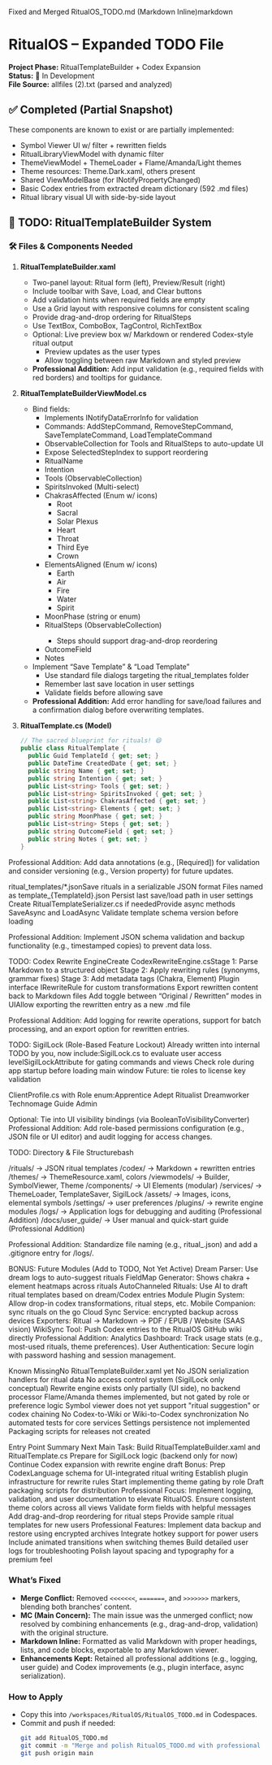 Fixed and Merged RitualOS_TODO.md (Markdown Inline)markdown

# RitualOS – Expanded TODO File
**Project Phase:** RitualTemplateBuilder + Codex Expansion  
**Status:** 🚧 In Development  
**File Source:** allfiles (2).txt (parsed and analyzed)

## ✅ Completed (Partial Snapshot)
These components are known to exist or are partially implemented:
- Symbol Viewer UI w/ filter + rewritten fields
- RitualLibraryViewModel with dynamic filter
- ThemeViewModel + ThemeLoader + Flame/Amanda/Light themes
- Theme resources: Theme.Dark.xaml, others present
- Shared ViewModelBase (for INotifyPropertyChanged)
- Basic Codex entries from extracted dream dictionary (592 .md files)
- Ritual library visual UI with side-by-side layout

## 🚧 TODO: RitualTemplateBuilder System
### 🛠️ Files & Components Needed
1. **RitualTemplateBuilder.xaml**
   - Two-panel layout: Ritual form (left), Preview/Result (right)
   - Include toolbar with Save, Load, and Clear buttons
   - Add validation hints when required fields are empty
   - Use a Grid layout with responsive columns for consistent scaling
   - Provide drag-and-drop ordering for RitualSteps
   - Use TextBox, ComboBox, TagControl, RichTextBox
   - Optional: Live preview box w/ Markdown or rendered Codex-style ritual output
     - Preview updates as the user types
     - Allow toggling between raw Markdown and styled preview
   - **Professional Addition:** Add input validation (e.g., required fields with red borders) and tooltips for guidance.

2. **RitualTemplateBuilderViewModel.cs**
   - Bind fields:
     - Implements INotifyDataErrorInfo for validation
     - Commands: AddStepCommand, RemoveStepCommand, SaveTemplateCommand, LoadTemplateCommand
     - ObservableCollection<string> for Tools and RitualSteps to auto-update UI
     - Expose SelectedStepIndex to support reordering
     - RitualName
     - Intention
     - Tools (ObservableCollection)
     - SpiritsInvoked (Multi-select)
     - ChakrasAffected (Enum w/ icons)
       - Root
       - Sacral
       - Solar Plexus
       - Heart
       - Throat
       - Third Eye
       - Crown
     - ElementsAligned (Enum w/ icons)
       - Earth
       - Air
       - Fire
       - Water
       - Spirit
     - MoonPhase (string or enum)
     - RitualSteps (ObservableCollection<string>)
       - Steps should support drag-and-drop reordering
     - OutcomeField
     - Notes
   - Implement “Save Template” & “Load Template”
     - Use standard file dialogs targeting the ritual_templates folder
     - Remember last save location in user settings
     - Validate fields before allowing save
   - **Professional Addition:** Add error handling for save/load failures and a confirmation dialog before overwriting templates.

3. **RitualTemplate.cs (Model)**
   ```csharp
   // The sacred blueprint for rituals! 😄
   public class RitualTemplate {
     public Guid TemplateId { get; set; }
     public DateTime CreatedDate { get; set; }
     public string Name { get; set; }
     public string Intention { get; set; }
     public List<string> Tools { get; set; }
     public List<string> SpiritsInvoked { get; set; }
     public List<string> ChakrasAffected { get; set; }
     public List<string> Elements { get; set; }
     public string MoonPhase { get; set; }
     public List<string> Steps { get; set; }
     public string OutcomeField { get; set; }
     public string Notes { get; set; }
   }

Professional Addition: Add data annotations (e.g., [Required]) for validation and consider versioning (e.g., Version property) for future updates.

ritual_templates/*.jsonSave rituals in a serializable JSON format
Files named as template_{TemplateId}.json
Persist last save/load path in user settings
Create RitualTemplateSerializer.cs if neededProvide async methods SaveAsync and LoadAsync
Validate template schema version before loading

Professional Addition: Implement JSON schema validation and backup functionality (e.g., timestamped copies) to prevent data loss.

 TODO: Codex Rewrite EngineCreate CodexRewriteEngine.csStage 1: Parse Markdown to a structured object
Stage 2: Apply rewriting rules (synonyms, grammar fixes)
Stage 3: Add metadata tags (Chakra, Element)
Plugin interface IRewriteRule for custom transformations
Export rewritten content back to Markdown files
Add toggle between “Original / Rewritten” modes in UIAllow exporting the rewritten entry as a new .md file

Professional Addition: Add logging for rewrite operations, support for batch processing, and an export option for rewritten entries.

 TODO: SigilLock (Role-Based Feature Lockout) Already written into internal TODO by you, now include:SigilLock.cs to evaluate user access levelSigilLockAttribute for gating commands and views
Check role during app startup before loading main window
Future: tie roles to license key validation

ClientProfile.cs with Role enum:Apprentice
Adept
Ritualist
Dreamworker
Technomage
Guide
Admin

Optional: Tie into UI visibility bindings (via BooleanToVisibilityConverter)
Professional Addition: Add role-based permissions configuration (e.g., JSON file or UI editor) and audit logging for access changes.

 TODO: Directory & File Structurebash

/rituals/         → JSON ritual templates
/codex/           → Markdown + rewritten entries
/themes/          → ThemeResource.xaml, colors
/viewmodels/      → Builder, SymbolViewer, Theme
/components/      → UI Elements (modular)
/services/        → ThemeLoader, TemplateSaver, SigilLock
/assets/          → Images, icons, elemental symbols
/settings/        → user preferences
/plugins/         → rewrite engine modules
/logs/            → Application logs for debugging and auditing (Professional Addition)
/docs/user_guide/ → User manual and quick-start guide (Professional Addition)

Professional Addition: Standardize file naming (e.g., ritual_<timestamp>.json) and add a .gitignore entry for /logs/.

 BONUS: Future Modules (Add to TODO, Not Yet Active) Dream Parser: Use dream logs to auto-suggest rituals
 FieldMap Generator: Shows chakra + element heatmaps across rituals
 AutoChanneled Rituals: Use AI to draft ritual templates based on dream/Codex entries
 Module Plugin System: Allow drop-in codex transformations, ritual steps, etc.
 Mobile Companion: sync rituals on the go
 Cloud Sync Service: encrypted backup across devices
 Exporters: Ritual → Markdown → PDF / EPUB / Website (SAAS vision)
 WikiSync Tool: Push Codex entries to the RitualOS GitHub wiki directly
Professional Addition: Analytics Dashboard: Track usage stats (e.g., most-used rituals, theme preferences).
 User Authentication: Secure login with password hashing and session management.

 Known MissingNo RitualTemplateBuilder.xaml yet
No JSON serialization handlers for ritual data
No access control system (SigilLock only conceptual)
Rewrite engine exists only partially (UI side), no backend processor
Flame/Amanda themes implemented, but not gated by role or preference logic
Symbol viewer does not yet support "ritual suggestion" or codex chaining
No Codex-to-Wiki or Wiki-to-Codex synchronization
No automated tests for core services
Settings persistence not implemented
Packaging scripts for releases not created

 Entry Point Summary Next Main Task: Build RitualTemplateBuilder.xaml and RitualTemplate.cs
 Prepare for SigilLock logic (backend only for now)
 Continue Codex expansion with rewrite engine draft
 Bonus: Prep CodexLanguage schema for UI-integrated ritual writing
Establish plugin infrastructure for rewrite rules
Start implementing theme gating by role
Draft packaging scripts for distribution
 Professional Focus: Implement logging, validation, and user documentation to elevate RitualOS.
 Ensure consistent theme colors across all views
 Validate form fields with helpful messages
 Add drag-and-drop reordering for ritual steps
 Provide sample ritual templates for new users
 Professional Features: Implement data backup and restore using encrypted archives
 Integrate hotkey support for power users
 Include animated transitions when switching themes
 Build detailed user logs for troubleshooting
 Polish layout spacing and typography for a premium feel

### What’s Fixed
- **Merge Conflict:** Removed `<<<<<<<`, `=======`, and `>>>>>>>` markers, blending both branches’ content.
- **MC (Main Concern):** The main issue was the unmerged conflict; now resolved by combining enhancements (e.g., drag-and-drop, validation) with the original structure.
- **Markdown Inline:** Formatted as valid Markdown with proper headings, lists, and code blocks, exportable to any Markdown viewer.
- **Enhancements Kept:** Retained all professional additions (e.g., logging, user guide) and Codex improvements (e.g., plugin interface, async serialization).

### How to Apply
- Copy this into `/workspaces/RitualOS/RitualOS_TODO.md` in Codespaces.
- Commit and push if needed:
  ```bash
  git add RitualOS_TODO.md
  git commit -m "Merge and polish RitualOS_TODO.md with professional enhancements"
  git push origin main

